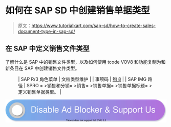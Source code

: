 # 如何在 SAP SD 中创建销售单据类型

> 原文：<https://www.tutorialkart.com/sap-sd/how-to-create-sales-document-type-in-sap-sd/>

## 在 SAP 中定义销售文件类型

了解什么是 SAP 中的销售文件类型，以及如何使用 tcode VOV8 和功能复制为和新条目在 SAP 中创建销售文件类型。

<figure class="wp-block-table">

| SAP R/3 角色菜单 | 文档类型维护 |
| 事项码 | [狗 8](https://www.tutorialkart.com/sap-tcode/?search=VOV8) |
| SAP IMG 路径 | SPRO = >销售和分销= >销售= >销售单据= >销售单据标题= >定义销售单据类型。 |

</figure>

[![](img/925da31b32d6bc3827932f6c8afb11bb.png)](https://www.tutorialkart.com/)